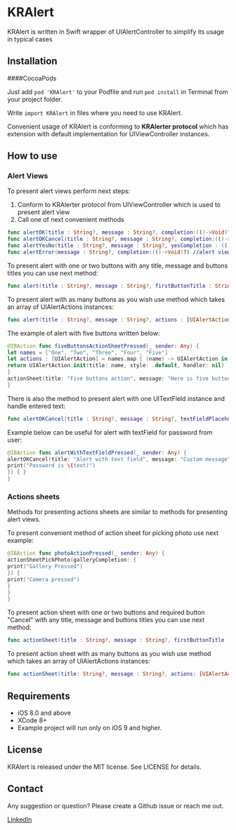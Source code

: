 KRAlert
===============

KRAlert is written in Swift wrapper of UIAlertController to simplify its usage in typical cases


## Installation
####CocoaPods

Just add `pod 'KRAlert'` to your Podfile and run `pod install` in Terminal from your project folder.

Write `import KRAlert` in files where you need to use KRAlert. 

Convenient usage of KRAlert is conforming to **KRAlerter protocol** which has extension with default implementation for UIViewController instances.

## How to use

### Alert Views

To present alert views perform next steps:
1) Conform to KRAlerter protocol from UIViewController which is used to present alert view
2) Call one of next convenient methods

```swift
func alertOK(title : String?, message : String?, completion:(()->Void)?) // alert with custom title, message and one button with name "OK".
func alertOKCancel(title : String?, message : String?, completion:(()->Void)?) //alert view with custom title, message and two buttons with name "OK" and "Cancel". Completion block is called if "OK" button pressed
func alertYesNo(title : String?, message : String?, yesCompletion : (()->Void)?, noCompletion:(()->Void)?) //alert view with custom title, message and two buttons with name "YES" and "NO". 
func alertError(message : String?, completion:(()->Void)?) //alert view with title "ERROR", custom message and "OK" Button
```
To present alert with one or two buttons with any title, message and buttons titles you can use next method:
```swift
func alert(title : String?, message : String?, firstButtonTitle : String?, firstButtonCompletion: (() -> Void)?, secondButtonTitle : String?, secondButtonCompletion: (() -> Void)?)
```

To present alert with as many buttons as you wish use method which takes an array of UIAlertActions instances:
```swift
func alert(title : String?, message : String?, actions : [UIAlertAction]?)
```
The example of alert with five buttons written below:
```swift
@IBAction func fiveButtonsActionSheetPressed(_ sender: Any) {
let names = ["One", "Two", "Three", "Four", "Five"]
let actions : [UIAlertAction] = names.map { (name) -> UIAlertAction in
return UIAlertAction.init(title: name, style: .default, handler: nil)
}
actionSheet(title: "Five buttons action", message: "Here is five buttons", actions: actions) // method of self
}

```
There is also the method to present alert with one UITextField instance and handle entered text:
```swift
func alertOKCancel(title : String?, message : String?, textFieldPlaceholder : String?, textFieldText : String?, secureEntry : Bool, completion: @escaping (String?)->Void,  cancelCompletion: (()->Void)?)
```
Example below can be useful for alert with textField for password from user:
```swift
@IBAction func alertWithTextFieldPressed(_ sender: Any) {
alertOKCancel(title: "Alert with text field", message: "Custom message", textFieldPlaceholder: "Password", textFieldText: nil, secureEntry: true, completion: { (text) in
print("Password is \(text)")
}) { }
}
```

### Actions sheets
Methods for presenting actions sheets are similar to methods for presenting alert views.

To present convenient method of action sheet for picking photo use next example:
```swift
@IBAction func photoActionPressed(_ sender: Any) {
actionSheetPickPhoto(galleryCompletion: {
print("Gallery Pressed")
}) { 
print("Camera pressed")
}
}
}
```
To present action sheet with one or two buttons and required button "Cancel" with any title, message and buttons titles you can use next method:
```swift
func actionSheet(title : String?, message : String?, firstButtonTitle : String?, firstButtonCompletion: (() -> Void)?, secondButtonTitle : String?, secondButtonCompletion: (() -> Void)?)
```

To present action sheet with as many buttons as you wish use method which takes an array of UIAlertActions instances:
```swift
func actionSheet(title: String?, message : String?, actions: [UIAlertAction]?)
```

## Requirements

* iOS 8.0 and above
* XCode 8+
* Example project will run only on iOS 9 and higher.

## License

KRAlert is released under the MIT license. See LICENSE for details.

## Contact

Any suggestion or question? Please create a Github issue or reach me out.

[LinkedIn](https://www.linkedin.com/in/julian-drapaylo)
